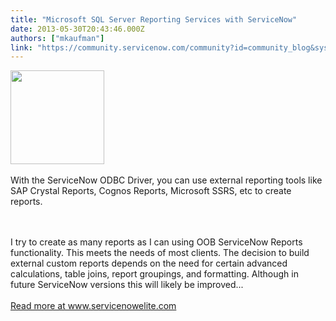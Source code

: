 ```yaml
---
title: "Microsoft SQL Server Reporting Services with ServiceNow"
date: 2013-05-30T20:43:46.000Z
authors: ["mkaufman"]
link: "https://community.servicenow.com/community?id=community_blog&sys_id=a37da269dbd0dbc01dcaf3231f9619fb"
---
```

<p><p><img  alt="" class="jive-image" src="6aa91d42db9c9f048c8ef4621f9619eb.iix" style="width: 150px; height: auto;" /><br /><br />With the ServiceNow ODBC Driver, you can use external reporting tools like SAP Crystal Reports, Cognos Reports, Microsoft SSRS, etc to create reports.</p><br /><br />I try to create as many reports as I can using OOB ServiceNow Reports functionality. This meets the needs of most clients. The decision to build external custom reports depends on the need for certain advanced calculations, table joins, report groupings, and formatting. Although in future ServiceNow versions this will likely be improved...<br /><br /><a title="w.servicenowelite.com/blog/2013/11/24/microsoft-sql-server-reporting-services-with-servicenow" href="http://www.servicenowelite.com/blog/2013/11/24/microsoft-sql-server-reporting-services-with-servicenow" target="_blank">Read more at www.servicenowelite.com</a><br /><!--break--></p>